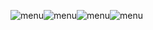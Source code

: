 ![menu](https://ibb.co/hLvXJ78)![menu](https://ibb.co/ncx5qNr)![menu](https://ibb.co/r3z5SCT)![menu](https://ibb.co/VNbvhzZ)
